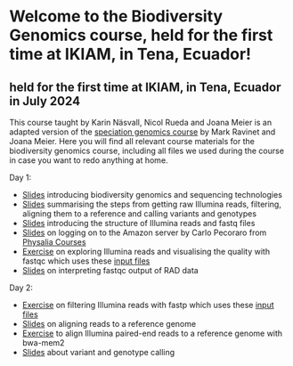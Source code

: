 # Welcome to the Biodiversity Genomics course, held for the first time at IKIAM, in Tena, Ecuador!
## held for the first time at IKIAM, in Tena, Ecuador in July 2024
This course taught by Karin Näsvall, Nicol Rueda and Joana Meier is an adapted version of the [speciation genomics course](https://speciationgenomics.github.io/) by Mark Ravinet and Joana Meier. Here you will find all relevant course materials for the biodiversity genomics course, including all files we used during the course in case you want to redo anything at home.

Day 1:
- [Slides](https://github.com/rapidspeciation/biodiversity_genomics_course/blob/main/slide_presentations/01_Welcome_BiodiversityGenomics_introduction.pdf) introducing biodiversity genomics and sequencing technologies
- [Slides](https://github.com/rapidspeciation/biodiversity_genomics_course/blob/main/slide_presentations/02_Summary_reads-vcf.pdf) summarising the steps from getting raw Illumina reads, filtering, aligning them to a reference and calling variants and genotypes
- [Slides](https://github.com/rapidspeciation/biodiversity_genomics_course/blob/main/slide_presentations/03_Raw_sequences_and_quality_control.pdf) introducing the structure of Illumina reads and fastq files
- [Slides](https://github.com/rapidspeciation/biodiversity_genomics_course/blob/main/exercises/Connecting_to_the_Amazon_server.pdf) on logging on to the Amazon server by Carlo Pecoraro from [Physalia Courses](https://www.physalia-courses.org)
- [Exercise](https://github.com/rapidspeciation/biodiversity_genomics_course/blob/main/exercises/01_RawReadsExploration_fastqc.md) on exploring Illumina reads and visualising the quality with fastqc which uses these [input files](input_files/Day1_fastp)
- [Slides](https://github.com/rapidspeciation/biodiversity_genomics_course/blob/main/slide_presentations/04_fastqc_interpretation.pdf) on interpreting fastqc output of RAD data

Day 2:
- [Exercise](https://github.com/rapidspeciation/biodiversity_genomics_course/blob/main/exercises/02_fastp_filtering_reads.md) on filtering Illumina reads with fastp which uses these [input files](input_files/Day1_fastp)
- [Slides](https://github.com/rapidspeciation/biodiversity_genomics_course/blob/main/slide_presentations/06_Aligning_reads_to_reference.pdf) on aligning reads to a reference genome
- [Exercise](https://github.com/rapidspeciation/biodiversity_genomics_course/blob/main/exercises/03_Mapping_to_a_reference_genome.md) to align Illumina paired-end reads to a reference genome with bwa-mem2
- [Slides](https://github.com/rapidspeciation/biodiversity_genomics_course/blob/main/slide_presentations/07_Variant_and_genotype_calling.pdf) about variant and genotype calling
